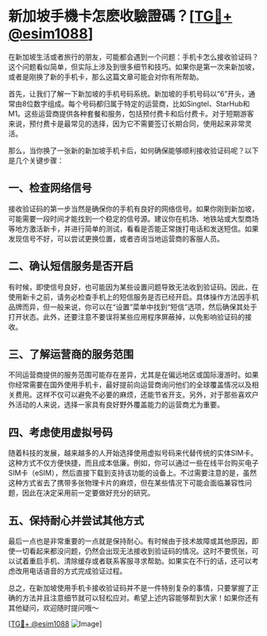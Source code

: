# 新加坡手機卡怎麽收驗證碼？[[TG💪+ @esim1088](https://t.me/s/esim1088)]

在新加坡生活或者旅行的朋友，可能都会遇到一个问题：手机卡怎么接收验证码？这个问题看似简单，但实际上涉及到很多细节和技巧。如果你是第一次来新加坡，或者是刚换了新的手机卡，那么这篇文章可能会对你有所帮助。

首先，让我们了解一下新加坡的手机号码系统。新加坡的手机号码以“6”开头，通常由8位数字组成。每个号码都归属于特定的运营商，比如Singtel、StarHub和M1。这些运营商提供各种套餐和服务，包括预付费卡和后付费卡。对于短期游客来说，预付费卡是最常见的选择，因为它不需要签订长期合同，使用起来非常灵活。

那么，当你换了一张新的新加坡手机卡后，如何确保能够顺利接收验证码呢？以下是几个关键步骤：

## 一、检查网络信号

接收验证码的第一步当然是确保你的手机有良好的网络信号。如果你刚到新加坡，可能需要一段时间才能找到一个稳定的信号源。建议你在机场、地铁站或大型商场等地方激活新卡，并进行简单的测试，看看是否能正常拨打电话和发送短信。如果发现信号不好，可以尝试更换位置，或者咨询当地运营商的客服人员。

## 二、确认短信服务是否开启

有时候，即使信号良好，也可能因为某些设置问题导致无法收到验证码。因此，在使用新卡之前，请务必检查手机上的短信服务是否已经开启。具体操作方法因手机品牌而异，但一般来说，你可以在“设置”菜单中找到“短信”选项，然后确保其处于打开状态。此外，还要注意不要误将某些应用程序屏蔽掉，以免影响验证码的接收。

## 三、了解运营商的服务范围

不同运营商提供的服务范围可能存在差异，尤其是在偏远地区或国际漫游时。如果你经常需要在国外使用手机卡，最好提前向运营商询问他们的全球覆盖情况以及相关费用。这样不仅可以避免不必要的麻烦，还能节省开支。另外，对于那些喜欢户外活动的人来说，选择一家具有良好野外覆盖能力的运营商尤为重要。

## 四、考虑使用虚拟号码

随着科技的发展，越来越多的人开始选择使用虚拟号码来代替传统的实体SIM卡。这种方式不仅方便快捷，而且成本低廉。例如，你可以通过一些在线平台购买电子SIM卡（eSIM），然后直接下载到支持该功能的设备上。不过需要注意的是，虽然这种方式省去了携带多张物理卡片的麻烦，但在某些情况下可能会面临兼容性问题，因此在决定采用前一定要做好充分的研究。

## 五、保持耐心并尝试其他方式

最后一点也是非常重要的一点就是保持耐心。有时候由于技术故障或其他原因，即使一切看起来都没问题，仍然会出现无法接收到验证码的情况。这时不要慌张，可以试着重启手机、清除缓存或者联系客服寻求帮助。如果实在不行的话，还可以考虑改用电话语音的方式完成验证过程。

总之，在新加坡使用手机卡接收验证码并不是一件特别复杂的事情，只要掌握了正确的方法并且注意细节就可以轻松应对。希望上述内容能够帮到大家！如果你还有其他疑问，欢迎随时提问哦～ 

[[TG💪+ @esim1088](https://t.me/s/esim1088) ![Image](https://i.postimg.cc/4NQfJmqS/Snipaste-2025-05-13-00-14-12.png)]
